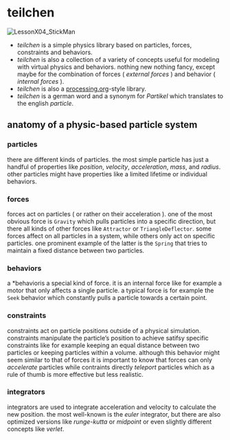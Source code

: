 # teilchen

![LessonX04_StickMan](https://raw.githubusercontent.com/d3p/teilchen/master/img/LessonX04_StickMan.png)

- *teilchen* is a simple physics library based on particles, forces, constraints and behaviors. 
- *teilchen* is also a collection of a variety of concepts useful for modeling with virtual physics and behaviors. nothing new nothing fancy, except maybe for the combination of forces ( *external forces* ) and behavior ( *internal forces* ).
- *teilchen* is also a [processing.org](http://processing.org "Processing.org")-style library.
- *teilchen* is a german word and a synonym for *Partikel* which translates to the english *particle*.

## anatomy of a physic-based particle system

### particles

there are different kinds of particles. the most simple particle has just a handful of properties like *position*, *velocity*, *acceleration*, *mass*, and *radius*. other particles might have properties like a limited lifetime or individual behaviors.

### forces

forces act on particles ( or rather on their acceleration ). one of the most obvious force is `Gravity` which pulls particles into a specific direction, but there all kinds of other forces like `Attractor` or `TriangleDeflector`. some forces affect on all particles in a system, while others only act on specific particles. one prominent example of the latter is the `Spring` that tries to maintain a fixed distance between two particles.

### behaviors

a *behavioris a special kind of force. it is an internal force like for example a motor that only affects a single particle. a typical force is for example the `Seek` behavior which constantly pulls a particle towards a certain point.

### constraints

constraints act on particle positions outside of a physical simulation. constraints manipulate the particle’s position to achieve satifsy specific constraints like for example keeping an equal distance between two particles or keeping particles within a volume. although this behavior might seem similar to that of forces it is important to know that forces can only *accelerate* particles while contraints directly *teleport* particles which as a rule of thumb is more effective but less realistic.

### integrators

integrators are used to integrate acceleration and velocity to calculate the new position. the most well-known is the *euler* integrator, but there are also optimized versions like *runge-kutta* or *midpoint* or even slightly different concepts like *verlet*.
